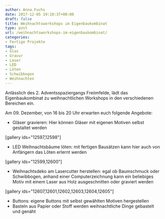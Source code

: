 ```yaml
---
author: Anna.Fuchs
date: 2017-12-05 19:10:37+00:00
draft: false
title: Weihnachtsworkshops im Eigenbaukombinat
type: post
url: /weihnachtsworkshops-im-eigenbaukombinat/
categories:
- Fertige Projekte
tags:
- Glas
- Gravur
- Laser
- LED
- Löten
- Schwibbogen
- Weihnachten
---
```


Anlässlich des 2. Adventsspaziergangs Freiimfelde,
lädt das Eigenbaukombinat zu weihnachtlichen Workshops in den verschiedenen Bereichen ein.

Am 09. Dezember, von 16 bis 20 Uhr erwarten euch folgende Angebote:<!-- more -->

- Gläser gravieren:
Hier können Gläser mit eigenen Motiven selbst gestaltet werden

[gallery ids="12597,12598"]

- LED Weihnachtsbäume löten:
mit fertigen Bausätzen kann hier auch von Anfängern das Löten erlernt werden

[gallery ids="12599,12600"]

- Weihnachtsdeko am Lasercutter herstellen:
egal ob Baumschmuck oder Schwibbogen, anhand einer Computerzeichnung kann ein beliebiges Motiv mit einem Laser aus Holz ausgeschnitten oder graviert werden

[gallery ids="12607,12601,12602,12603,12604,12605"]

- Buttons:
eigene Buttons mit selbst gewählten Motiven hergestellen
- Basteln
aus Papier oder Stoff werden weihnachtliche Dinge gebastelt und genäht
